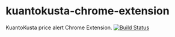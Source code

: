 # kuantokusta-chrome-extension
KuantoKusta price alert Chrome Extension. [![Build Status](https://travis-ci.org/rodolfosantos/kuantokusta-chrome-extension.svg?branch=development)](https://travis-ci.org/rodolfosantos/kuantokusta-chrome-extension)
